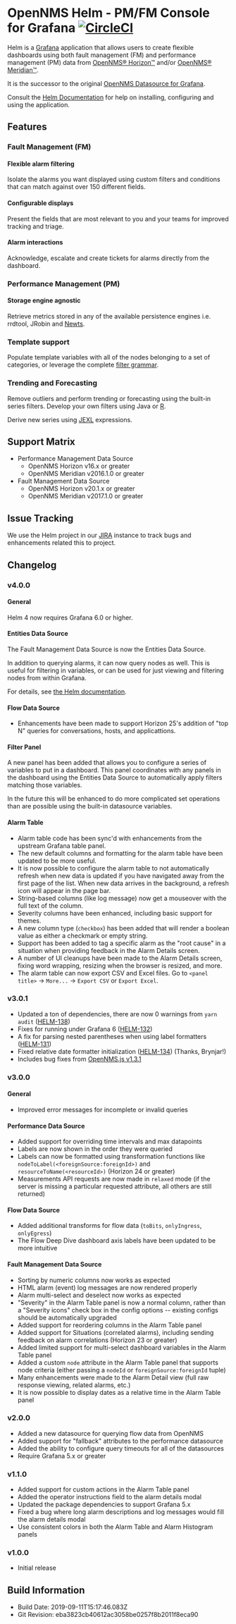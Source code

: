 # OpenNMS Helm - PM/FM Console for Grafana [![CircleCI](https://circleci.com/gh/OpenNMS/opennms-helm.svg?style=svg)](https://circleci.com/gh/OpenNMS/opennms-helm)

Helm is a [Grafana](https://grafana.com/) application that allows users to create flexible dashboards using both fault management (FM) and performance management (PM) data from [OpenNMS® Horizon™](https://www.opennms.org) and/or [OpenNMS® Meridian™](https://www.opennms.com/).

It is the successor to the original [OpenNMS Datasource for Grafana](https://github.com/OpenNMS/grafana-opennms-datasource).

Consult the [Helm Documentation](http://docs.opennms.org/helm/branches/master/helm/latest/welcome/index.html) for help on installing, configuring and using the application.

## Features

### Fault Management (FM)

#### Flexible alarm filtering

Isolate the alarms you want displayed using custom filters and conditions that can match against over 150 different fields.

#### Configurable displays

Present the fields that are most relevant to you and your teams for improved tracking and triage.

#### Alarm interactions

Acknowledge, escalate and create tickets for alarms directly from the dashboard.

### Performance Management (PM)

#### Storage engine agnostic

Retrieve metrics stored in any of the available persistence engines i.e. rrdtool, JRobin and [Newts](https://github.com/OpenNMS/newts).

### Template support

Populate template variables with all of the nodes belonging to a set of categories, or leverage the complete [filter grammar](https://www.opennms.org/wiki/Filters).

### Trending and Forecasting

Remove outliers and perform trending or forecasting using the built-in series filters. Develop your own filters using Java or [R](https://www.r-project.org/).

Derive new series using
[JEXL](https://commons.apache.org/proper/commons-jexl/reference/syntax.html) expressions.

## Support Matrix

 * Performance Management Data Source
   * OpenNMS Horizon v16.x or greater
   * OpenNMS Meridian v2016.1.0 or greater
 * Fault Management Data Source
   * OpenNMS Horizon v20.1.x or greater
   * OpenNMS Meridian v2017.1.0 or greater

## Issue Tracking

We use the Helm project in our [JIRA](https://issues.opennms.org/projects/HELM) instance to track bugs and enhancements related this to project.

## Changelog

### v4.0.0

#### General

Helm 4 now requires Grafana 6.0 or higher.

#### Entities Data Source

The Fault Management Data Source is now the Entities Data Source.

In addition to querying alarms, it can now query nodes as well.
This is useful for filtering in variables, or can be used for just viewing and filtering nodes from within Grafana.

For details, see [the Helm documentation](http://docs.opennms.org/helm/releases/latest/helm/latest/installation/upgrading.html).

#### Flow Data Source

- Enhancements have been made to support Horizon 25's addition of "top N" queries for conversations, hosts, and applicattions.

#### Filter Panel

A new panel has been added that allows you to configure a series of variables to put in a dashboard.
This panel coordinates with any panels in the dashboard using the Entities Data Source to automatically apply filters matching those variables.

In the future this will be enhanced to do more complicated set operations than are possible using the built-in datasource variables.

#### Alarm Table

- Alarm table code has been sync'd with enhancements from the upstream Grafana table panel.
- The new default columns and formatting for the alarm table have been updated to be more useful.
- It is now possible to configure the alarm table to not automatically refresh when new data is updated if you have navigated away from the first page of the list. When new data arrives in the background, a refresh icon will appear in the page bar.
- String-based columns (like log message) now get a mouseover with the full text of the column.
- Severity columns have been enhanced, including basic support for themes.
- A new column type (`checkbox`) has been added that will render a boolean value as either a checkmark or empty string.
- Support has been added to tag a specific alarm as the "root cause" in a situation when providing feedback in the Alarm Details screen.
- A number of UI cleanups have been made to the Alarm Details screen, fixing word wrapping, resizing when the browser is resized, and more.
- The alarm table can now export CSV and Excel files.  Go to `<panel title>` -> `More...` -> `Export CSV` or `Export Excel`.

### v3.0.1

- Updated a ton of dependencies, there are now 0 warnings from `yarn audit` ([HELM-138](https://issues.opennms.org/browse/HELM-138))
- Fixes for running under Grafana 6 ([HELM-132](https://issues.opennms.org/browse/HELM-132))
- A fix for parsing nested parentheses when using label formatters ([HELM-131](https://issues.opennms.org/browse/HELM-131))
- Fixed relative date formatter initialization ([HELM-134](https://issues.opennms.org/browse/HELM-134)) (Thanks,  Brynjar!)
- Includes bug fixes from [OpenNMS.js v1.3.1](https://github.com/OpenNMS/opennms-js/releases/tag/v1.3.1)

### v3.0.0

#### General

- Improved error messages for incomplete or invalid queries

#### Performance Data Source

- Added support for overriding time intervals and max datapoints
- Labels are now shown in the order they were queried
- Labels can now be formatted using transformation functions like
  `nodeToLabel(<foreignSource:foreignId>)` and `resourceToName(<resourceId>)`
  (Horizon 24 or greater)
- Measurements API requests are now made in `relaxed` mode (if the server
  is missing a particular requested attribute, all others are still returned)

#### Flow Data Source

- Added additional transforms for flow data (`toBits`, `onlyIngress`, `onlyEgress`)
- The Flow Deep Dive dashboard axis labels have been updated to be more intuitive

#### Fault Management Data Source

- Sorting by numeric columns now works as expected
- HTML alarm (event) log messages are now rendered properly
- Alarm multi-select and deselect now works as expected
- "Severity" in the Alarm Table panel is now a normal column, rather than a "Severity icons" check
  box in the config options -- existing configs should be automatically upgraded
- Added support for reordering columns in the Alarm Table panel
- Added support for Situations (correlated alarms), including sending feedback on
  alarm correlations (Horizon 23 or greater)
- Added limited support for multi-select dashboard variables in the Alarm Table panel
- Added a custom `node` attribute in the Alarm Table panel that supports node criteria
  (either passing a `nodeId` or `foreignSource:foreignId` tuple)
- Many enhancements were made to the Alarm Detail view
  (full raw response viewing, related alarms, etc.)
- It is now possible to display dates as a relative time in the Alarm Table panel

### v2.0.0

- Added a new datasource for querying flow data from OpenNMS
- Added support for "fallback" attributes to the performance datasource
- Added the ability to configure query timeouts for all of the datasources
- Require Grafana 5.x or greater

### v1.1.0

- Added support for custom actions in the Alarm Table panel
- Added the operator instructions field to the alarm details modal
- Updated the package dependencies to support Grafana 5.x
- Fixed a bug where long alarm descriptions and log messages would fill the alarm details modal
- Use consistent colors in both the Alarm Table and Alarm Histogram panels

### v1.0.0

- Initial release


## Build Information

- Build Date: 2019-09-11T15:17:46.083Z
- Git Revision: eba3823cb40612ac3058be0257f8b2011f8eca90

